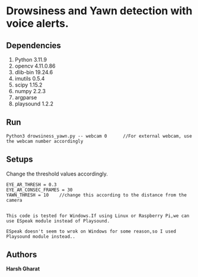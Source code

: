 # Drowsiness and Yawn detection with voice alerts.

## Dependencies

1. Python 3.11.9
2. opencv 4.11.0.86
3. dlib-bin 19.24.6
4. imutils 0.5.4
5. scipy  1.15.2
6. numpy 2.2.3
7. argparse 
8. playsound 1.2.2

## Run 

```
Python3 drowsiness_yawn.py -- webcam 0		//For external webcam, use the webcam number accordingly
```

## Setups

Change the threshold values accordingly.
```
EYE_AR_THRESH = 0.3
EYE_AR_CONSEC_FRAMES = 30
YAWN_THRESH = 10	//change this according to the distance from the camera


This code is tested for Windows.If using Linux or Raspberry Pi,we can use ESpeak module instead of Playsound.

ESpeak doesn't seem to wrok on Windows for some reason,so I used Playsound module instead..
```

## Authors

**Harsh Gharat** 
